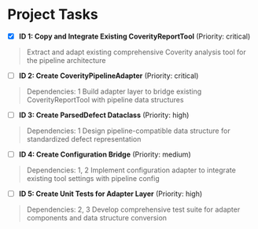 # Project Tasks

- [x] **ID 1: Copy and Integrate Existing CoverityReportTool** (Priority: critical)
> Extract and adapt existing comprehensive Coverity analysis tool for the pipeline architecture

- [ ] **ID 2: Create CoverityPipelineAdapter** (Priority: critical)
> Dependencies: 1
> Build adapter layer to bridge existing CoverityReportTool with pipeline data structures

- [ ] **ID 3: Create ParsedDefect Dataclass** (Priority: high)
> Dependencies: 1
> Design pipeline-compatible data structure for standardized defect representation

- [ ] **ID 4: Create Configuration Bridge** (Priority: medium)
> Dependencies: 1, 2
> Implement configuration adapter to integrate existing tool settings with pipeline config

- [ ] **ID 5: Create Unit Tests for Adapter Layer** (Priority: high)
> Dependencies: 2, 3
> Develop comprehensive test suite for adapter components and data structure conversion
